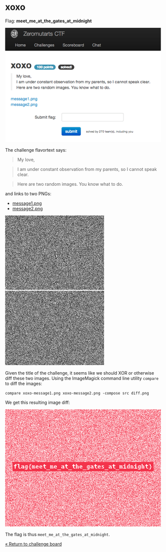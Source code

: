 xoxo
====

Flag: **meet_me_at_the_gates_at_midnight**

![xoxo](images/xoxo.png "xoxo challenge introduction")

The challenge flavortext says:

> My love,

> I am under constant observation from my parents, so I cannot speak clear.

> Here are two random images. You know what to do.

and links to two PNGs:

* [message1.png](images/xoxo-message1.png "message1.png")
* [message2.png](images/xoxo-message2.png "message2.png")

<img src="images/xoxo-message1.png" title="xoxo image 1" width="320">
<img src="images/xoxo-message2.png" title="xoxo image 2" width="320">

Given the title of the challenge, it seems like we should XOR or
otherwise diff these two images. Using the ImageMagick command line
utility `compare` to diff the images:

    compare xoxo-message1.png xoxo-message2.png -compose src diff.png

We get this resulting image diff:

![diff](images/xoxo-diff.png "xoxo image diff")

The flag is thus `meet_me_at_the_gates_at_midnight`.

[« Return to challenge board](../README.md "Return to challenge board")
